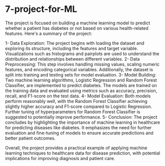 # 7-project-for-ML

The project is focused on building a machine learning model to predict whether a patient has diabetes or not based on various health-related features. Here's a summary of the project:

1- Data Exploration: The project begins with loading the dataset and exploring its structure, including the features and target variable. Visualizations such as histograms and pairplots are used to understand the distribution and relationships between different variables.
2- Data Preprocessing: This step involves handling missing values, scaling numeric features, and encoding categorical variables. Additionally, the dataset is split into training and testing sets for model evaluation.
3- Model Building: Two machine learning algorithms, Logistic Regression and Random Forest Classifier, are implemented to predict diabetes. The models are trained on the training data and evaluated using metrics such as accuracy, precision, recall, and F1-score on the test data.
4- Model Evaluation: Both models perform reasonably well, with the Random Forest Classifier achieving slightly higher accuracy and F1-score compared to Logistic Regression. Further tuning of hyperparameters for Random Forest Classifier is suggested to potentially improve performance.
5- Conclusion: The project concludes by highlighting the importance of machine learning in healthcare for predicting diseases like diabetes. It emphasizes the need for further evaluation and fine-tuning of models to ensure accurate predictions and better patient outcomes.

Overall, the project provides a practical example of applying machine learning techniques to healthcare data for disease prediction, with potential implications for improving diagnosis and patient care.
